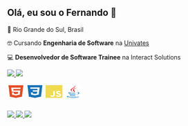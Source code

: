 ## Olá, eu sou o Fernando :wave:

<div>
    <p>📌 Rio Grande do Sul, Brasil</p>
    <p>🤓 Cursando <strong>Engenharia de Software</strong> na <a href="https://www.univates.br/">Univates</a></p>
    <p>💻 <strong>Desenvolvedor de Software Trainee</strong> na Interact Solutions</p>
</div>

<div>
    <a href="https://github.com/NandoFilter">
    <img height="180em" src="https://github-readme-stats.vercel.app/api?username=NandoFilter&show_icons=true&theme=tokyonight&include_all_commits=true&count_private=true"/>
    <img height="180em" src="https://github-readme-stats.vercel.app/api/top-langs/?username=NandoFilter&layout=compact&langs_count=16&theme=tokyonight"/>
</div>

<div style="display: inline-block"><br>
    <img alt="Nando-HTML" align="center" width="40" height="30" src="https://raw.githubusercontent.com/devicons/devicon/master/icons/html5/html5-plain.svg">
    <img alt="Nando-CSS" align="center" width="40" height="30" src="https://raw.githubusercontent.com/devicons/devicon/master/icons/css3/css3-plain.svg">
    <img alt="Nando-JS" align="center" width="40" height="30" src="https://raw.githubusercontent.com/devicons/devicon/master/icons/javascript/javascript-plain.svg">
    <img alt="Nando-Java" align="center" width="40" height="30" src="https://raw.githubusercontent.com/devicons/devicon/master/icons/java/java-original.svg">
</div>

##

<div>
    <a href="https://www.linkedin.com/in/fernandofilter/" target="_blank">
        <img src="https://img.shields.io/badge/-LinkedIn-%230077B5?style=for-the-badge&logo=linkedin&logoColor=white" target="_blank">
    </a>
    <a href = "mailto:fernandohfilter10@gmail.com">
        <img src="https://img.shields.io/badge/-Gmail-%23333?style=for-the-badge&logo=gmail&logoColor=white" target="_blank">
    </a>
    <a href = "https://open.spotify.com/user/cowhnzq8aiuhgqeuywhshaowd?si=3e71e9c420394d17">
        <img src="https://img.shields.io/badge/-Spotify-1db954?style=for-the-badge&logo=spotify&logoColor=white" target="_blank">
    </a>
</div>
